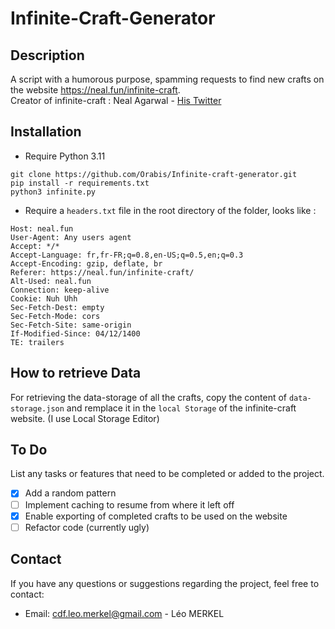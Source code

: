 # Infinite-Craft-Generator

## Description

A script with a humorous purpose, spamming requests to find new crafts on the website https://neal.fun/infinite-craft. <br>
Creator of infinite-craft : Neal Agarwal - [His Twitter](https://twitter.com/nealagarwal)

## Installation

- Require Python 3.11
```
git clone https://github.com/Orabis/Infinite-craft-generator.git
pip install -r requirements.txt
python3 infinite.py
```
- Require a `headers.txt` file in the root directory of the folder, looks like :
```
Host: neal.fun
User-Agent: Any users agent
Accept: */*
Accept-Language: fr,fr-FR;q=0.8,en-US;q=0.5,en;q=0.3
Accept-Encoding: gzip, deflate, br
Referer: https://neal.fun/infinite-craft/
Alt-Used: neal.fun
Connection: keep-alive
Cookie: Nuh Uhh
Sec-Fetch-Dest: empty
Sec-Fetch-Mode: cors
Sec-Fetch-Site: same-origin
If-Modified-Since: 04/12/1400
TE: trailers
```

## How to retrieve Data 
For retrieving the data-storage of all the crafts, copy the content of `data-storage.json` and remplace it in the `local Storage` of the infinite-craft website. (I use Local Storage Editor) 
## To Do

List any tasks or features that need to be completed or added to the project.

- [x] Add a random pattern
- [ ] Implement caching to resume from where it left off
- [x] Enable exporting of completed crafts to be used on the website
- [ ] Refactor code (currently ugly)

## Contact

If you have any questions or suggestions regarding the project, feel free to contact:

- Email: cdf.leo.merkel@gmail.com - Léo MERKEL
